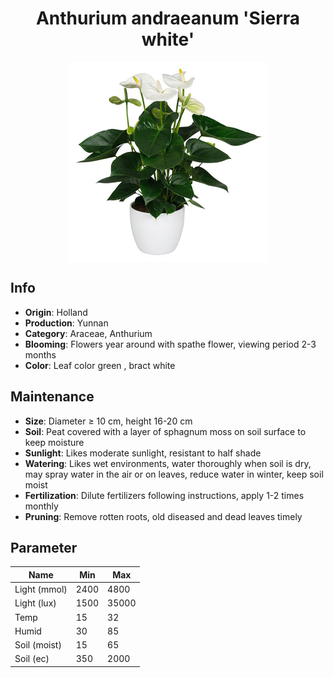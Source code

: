 <h1 align='center'>Anthurium andraeanum 'Sierra white'</h1>
<p align="center">
    <img 
        align='center'
        width='320'
        src="../images/anthurium andraeanum sierra white.png" 
        alt='Anthurium andraeanum 'Sierra white'' />
</p>

## Info

 - **Origin**: Holland
 - **Production**: Yunnan
 - **Category**: Araceae, Anthurium
 - **Blooming**: Flowers year around with spathe flower, viewing period 2-3 months
 - **Color**: Leaf color green , bract white

## Maintenance

 - **Size**: Diameter ≥ 10 cm, height 16-20 cm
 - **Soil**: Peat covered with a layer of sphagnum moss on soil surface to keep moisture
 - **Sunlight**: Likes moderate sunlight, resistant to half shade
 - **Watering**: Likes wet environments, water thoroughly when soil is dry, may spray water in the air or on leaves, reduce water in winter, keep soil moist
 - **Fertilization**: Dilute fertilizers following instructions, apply 1-2 times monthly
 - **Pruning**: Remove rotten roots, old diseased and dead leaves timely

## Parameter

| Name         | Min  | Max   |
|--------------|------|-------|
| Light (mmol) | 2400 | 4800  |
| Light (lux)  | 1500 | 35000 |
| Temp         | 15    | 32    |
| Humid        | 30   | 85    |
| Soil (moist) | 15   | 65    |
| Soil (ec)    | 350  | 2000  |